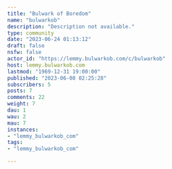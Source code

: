 ```yaml
---
title: "Bulwark of Boredom" 
name: "bulwarkob"
description: "Description not available."
type: community
date: "2023-06-24 01:13:12"
draft: false
nsfw: false
actor_id: "https://lemmy.bulwarkob.com/c/bulwarkob"
host: lemmy.bulwarkob.com
lastmod: "1969-12-31 19:00:00"
published: "2023-06-08 02:25:28"
subscribers: 5
posts: 7
comments: 22
weight: 7
dau: 1
wau: 2
mau: 7
instances:
- "lemmy_bulwarkob_com"
tags: 
- "lemmy_bulwarkob_com"

---
```

